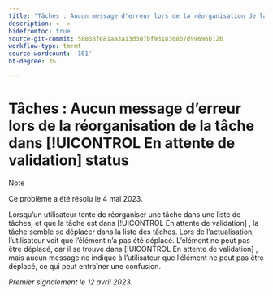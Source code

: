```yaml
---
title: "Tâches : Aucun message d'erreur lors de la réorganisation de la tâche dans l'état En attente de validation"
description: «  »
hidefromtoc: true
source-git-commit: 58038f681aa3a13d307bf9318368b7d99696b12b
workflow-type: tm+mt
source-wordcount: '101'
ht-degree: 3%

---
```



# Tâches : Aucun message d’erreur lors de la réorganisation de la tâche dans [!UICONTROL En attente de validation] status

>[!NOTE]
>
>Ce problème a été résolu le 4 mai 2023.

Lorsqu’un utilisateur tente de réorganiser une tâche dans une liste de tâches, et que la tâche est dans [!UICONTROL En attente de validation] , la tâche semble se déplacer dans la liste des tâches. Lors de l’actualisation, l’utilisateur voit que l’élément n’a pas été déplacé. L’élément ne peut pas être déplacé, car il se trouve dans [!UICONTROL En attente de validation] , mais aucun message ne indique à l’utilisateur que l’élément ne peut pas être déplacé, ce qui peut entraîner une confusion.

_Premier signalement le 12 avril 2023._

